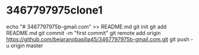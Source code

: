 # 3467797975clone1
echo "# 3467797975b-gmail.com" >> README.md git init git add README.md git commit -m "first commit" git remote add origin https://github.com/bejaranobasilia45/3467797975b-gmail.com.git git push -u origin master
